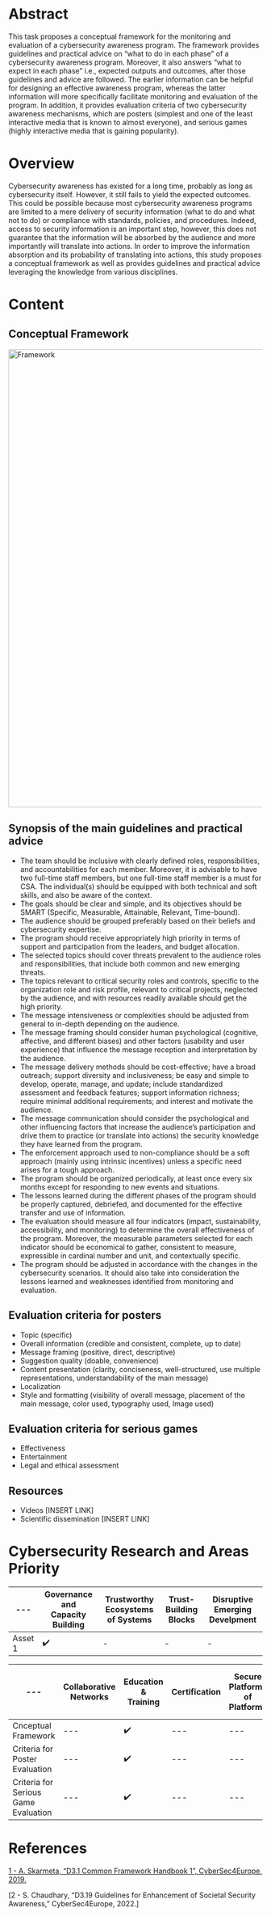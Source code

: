 # Abstract
This task proposes a conceptual framework for the monitoring and evaluation of a cybersecurity awareness program. The framework provides guidelines and practical advice on “what to do in each phase” of a cybersecurity awareness program. Moreover, it also answers “what to expect in each phase” i.e., expected outputs and outcomes, after those guidelines and advice are followed. The earlier information can be helpful for designing an effective awareness program, whereas the latter information will more specifically facilitate monitoring and evaluation of the program. In addition, it provides evaluation criteria of two cybersecurity awareness mechanisms, which are posters (simplest and one of the least interactive media that is known to almost everyone), and serious games (highly interactive media that is gaining popularity). 
# Overview
Cybersecurity awareness has existed for a long time, probably as long as cybersecurity itself. However, it still fails to yield the expected outcomes. This could be possible because most cybersecurity awareness programs are limited to a mere delivery of security information (what to do and what not to do) or compliance with standards, policies, and procedures. Indeed, access to security information is an important step, however, this does not guarantee that the information will be absorbed by the audience and more importantly will translate into actions. In order to improve the information absorption and its probability of translating into actions, this study proposes a conceptual framework as well as provides guidelines and practical advice leveraging the knowledge from various disciplines. 

# Content
## Conceptual Framework
<img width="907" alt="Framework" src="https://user-images.githubusercontent.com/95473353/159512883-4dac109a-e7bb-4451-89ad-f14194525374.png">

## Synopsis of the main guidelines and practical advice 
*	The team should be inclusive with clearly defined roles, responsibilities, and accountabilities for each member. Moreover, it is advisable to have two full-time staff members, but one full-time staff member is a must for CSA. The individual(s) should be equipped with both technical and soft skills, and also be aware of the context. 
*	The goals should be clear and simple, and its objectives should be SMART (Specific, Measurable, Attainable, Relevant, Time-bound).
*	The audience should be grouped preferably based on their beliefs and cybersecurity expertise.
*	The program should receive appropriately high priority in terms of support and participation from the leaders, and budget allocation. 
*	The selected topics should cover threats prevalent to the audience roles and responsibilities, that include both common and new emerging threats. 
*	The topics relevant to critical security roles and controls, specific to the organization role and risk profile, relevant to critical projects, neglected by the audience, and with resources readily available should get the high priority. 
*	The message intensiveness or complexities should be adjusted from general to in-depth depending on the audience. 
*	The message framing should consider human psychological (cognitive, affective, and different biases) and other factors (usability and user experience) that influence the message reception and interpretation by the audience. 
*	The message delivery methods should be cost-effective; have a broad outreach; support diversity and inclusiveness; be easy and simple to develop, operate, manage, and update; include standardized assessment and feedback features; support information richness; require minimal additional requirements; and interest and motivate the audience. 
*	The message communication should consider the psychological and other influencing factors that increase the audience’s participation and drive them to practice (or translate into actions) the security knowledge they have learned from the program. 
*	The enforcement approach used to non-compliance should be a soft approach (mainly using intrinsic incentives) unless a specific need arises for a tough approach.  
*	The program should be organized periodically, at least once every six months except for responding to new events and situations.
*	The lessons learned during the different phases of the program should be properly captured, debriefed, and documented for the effective transfer and use of information.
*	The evaluation should measure all four indicators (impact, sustainability, accessibility, and monitoring) to determine the overall effectiveness of the program. Moreover, the measurable parameters selected for each indicator should be economical to gather, consistent to measure, expressible in cardinal number and unit, and contextually specific. 
*	The program should be adjusted in accordance with the changes in the cybersecurity scenarios. It should also take into consideration the lessons learned and weaknesses identified from monitoring and evaluation.

## Evaluation criteria for posters
*	Topic (specific)
*	Overall information (credible and consistent, complete, up to date)
*	Message framing (positive, direct, descriptive)
*	Suggestion quality (doable, convenience)
*	Content presentation (clarity, conciseness, well-structured, use multiple representations, understandability of the main message)
*	Localization
*	Style and formatting (visibility of overall message, placement of the main message, color used, typography used, Image used)

## Evaluation criteria for serious games
*	Effectiveness
*	Entertainment
*	Legal and ethical assessment

## Resources
* Videos
[INSERT LINK]
* Scientific dissemination
[INSERT LINK]
 
# Cybersecurity Research and Areas Priority
--- | Governance and Capacity Building | Trustworthy Ecosystems of Systems | Trust-Building Blocks | Disruptive Emerging Develpment
--- | --- | --- | --- | ---
Asset 1 | :heavy_check_mark: | - |  - | - 

<p></p>

--- | Collaborative Networks| Education & Training | Certification | Secure Platforms of Platforms | infrastructure Protection | Holistic Data Protection | AI-based Security | Systems Security & Security Lifetime Management | Secure Architectures for Next Generation Communication | Secure Quantum Technologies | Secure AI Systems | Personalized Privacy Protection
--- | --- | --- | ---  | --- | --- | --- | --- | --- | --- | --- | --- | --- 
Cnceptual Framework | --- | :heavy_check_mark: | --- | --- | --- | --- | --- | --- | --- | --- | --- | --- 
Criteria for Poster Evaluation | --- | :heavy_check_mark: | --- | --- | --- | --- | --- | --- | --- | --- | --- | --- 
Criteria for Serious Game Evaluation | --- | :heavy_check_mark: | --- | --- | --- | --- | --- | --- | --- | --- | --- | --- 



# References
[1 - A. Skarmeta, “D3.1 Common Framework Handbook 1”, CyberSec4Europe, 2019.](https://cybersec4europe.eu/wp-content/uploads/2020/06/D3.1-Handbook-v2.0-submitted-1.pdf)

[2 - S. Chaudhary, “D3.19 Guidelines for Enhancement of Societal Security Awareness,” CyberSec4Europe, 2022.]
